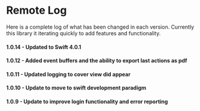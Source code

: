 # Remote Log
Here is a complete log of what has been changed in each version. Currently this library it iterating quickly to add features and functionality.

#### 1.0.14 - Updated to Swift 4.0.1
#### 1.0.12 - Added event buffers and the ability to export last actions as pdf
#### 1.0.11 - Updated logging to cover view did appear
#### 1.0.10 - Update to move to swift development paradigm
#### 1.0.9 - Update to improve login functionality and error reporting

